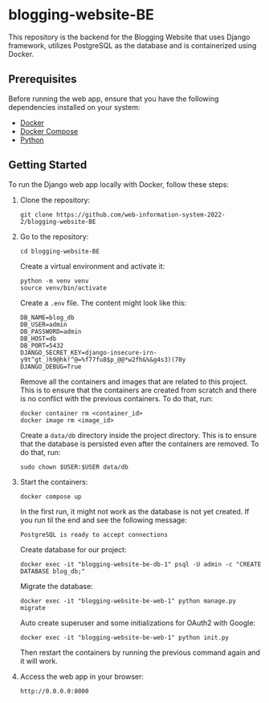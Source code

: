 # blogging-website-BE
This repository is the backend for the Blogging Website that uses Django framework, utilizes PostgreSQL as the database and is containerized using Docker.

## Prerequisites

Before running the web app, ensure that you have the following dependencies installed on your system:

- [Docker](https://docs.docker.com/get-docker/)
- [Docker Compose](https://docs.docker.com/compose/install/)
- [Python](https://www.python.org/downloads/)

## Getting Started

To run the Django web app locally with Docker, follow these steps:

1. Clone the repository:

    ```shell
    git clone https://github.com/web-information-system-2022-2/blogging-website-BE
    ```
2. Go to the repository:

    ```shell
    cd blogging-website-BE
    ```

    Create a virtual environment and activate it:

    ```shell
    python -m venv venv
    source venv/bin/activate
    ```

    Create a `.env` file. The content might look like this:
    ```
    DB_NAME=blog_db
    DB_USER=admin
    DB_PASSWORD=admin
    DB_HOST=db
    DB_PORT=5432
    DJANGO_SECRET_KEY=django-insecure-irn-y9t^gt_)h9@hk!^@=%f77fu8$p_@@*w2fh&%&g4s3)(70y
    DJANGO_DEBUG=True
    ```

    Remove all the containers and images that are related to this project. This is to ensure that the containers are created from scratch and there is no conflict with the previous containers. To do that, run:

    ```
    docker container rm <container_id>
    docker image rm <image_id>
    ```

    Create a `data/db` directory inside the project directory. This is to ensure that the database is persisted even after the containers are removed. To do that, run:

    ```
    sudo chown $USER:$USER data/db
    ```

3. Start the containers:

    ```shell
    docker compose up
    ```

    In the first run, it might not work as the database is not yet created. If you run til the end and see the following message:

    ```
    PostgreSQL is ready to accept connections
    ```

    Create database for our project:

    ```
    docker exec -it "blogging-website-be-db-1" psql -U admin -c "CREATE DATABASE blog_db;"
    ```

    Migrate the database:

    ```
    docker exec -it "blogging-website-be-web-1" python manage.py migrate
    ```

    Auto create superuser and some initializations for OAuth2 with Google:

    ```
    docker exec -it "blogging-website-be-web-1" python init.py
    ```

    Then restart the containers by running the previous command again and it will work.

4. Access the web app in your browser:

    ```
    http://0.0.0.0:8000
    ```
